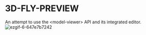 # 3D-FLY-PREVIEW
An attempt to use the &lt;model-viewer> API and its integrated editor.
![ezgif-6-647e7b7242](https://github.com/user-attachments/assets/c34ff9bb-0495-4d7e-a702-87eb8d777282)
